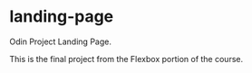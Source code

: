 # landing-page
Odin Project Landing Page.

This is the final project from the Flexbox portion of the course.